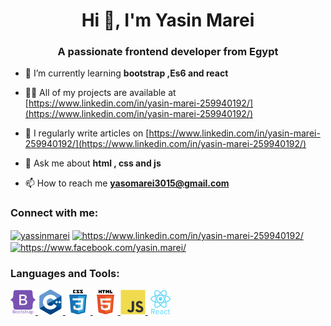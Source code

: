 <h1 align="center">Hi 👋, I'm Yasin Marei</h1>
<h3 align="center">A passionate frontend developer from Egypt</h3>

- 🌱 I’m currently learning **bootstrap ,Es6 and react**

- 👨‍💻 All of my projects are available at [https://www.linkedin.com/in/yasin-marei-259940192/](https://www.linkedin.com/in/yasin-marei-259940192/)

- 📝 I regularly write articles on [https://www.linkedin.com/in/yasin-marei-259940192/](https://www.linkedin.com/in/yasin-marei-259940192/)

- 💬 Ask me about **html , css and js**

- 📫 How to reach me **yasomarei3015@gmail.com**

<h3 align="left">Connect with me:</h3>
<p align="left">
<a href="https://twitter.com/yassinmarei" target="blank"><img align="center" src="https://raw.githubusercontent.com/rahuldkjain/github-profile-readme-generator/master/src/images/icons/Social/twitter.svg" alt="yassinmarei" height="30" width="40" /></a>
<a href="https://linkedin.com/in/https://www.linkedin.com/in/yasin-marei-259940192/" target="blank"><img align="center" src="https://raw.githubusercontent.com/rahuldkjain/github-profile-readme-generator/master/src/images/icons/Social/linked-in-alt.svg" alt="https://www.linkedin.com/in/yasin-marei-259940192/" height="30" width="40" /></a>
<a href="https://fb.com/https://www.facebook.com/yasin.marei/" target="blank"><img align="center" src="https://raw.githubusercontent.com/rahuldkjain/github-profile-readme-generator/master/src/images/icons/Social/facebook.svg" alt="https://www.facebook.com/yasin.marei/" height="30" width="40" /></a>
</p>

<h3 align="left">Languages and Tools:</h3>
<p align="left"> <a href="https://getbootstrap.com" target="_blank" rel="noreferrer"> <img src="https://raw.githubusercontent.com/devicons/devicon/master/icons/bootstrap/bootstrap-plain-wordmark.svg" alt="bootstrap" width="40" height="40"/> </a> <a href="https://www.w3schools.com/cpp/" target="_blank" rel="noreferrer"> <img src="https://raw.githubusercontent.com/devicons/devicon/master/icons/cplusplus/cplusplus-original.svg" alt="cplusplus" width="40" height="40"/> </a> <a href="https://www.w3schools.com/css/" target="_blank" rel="noreferrer"> <img src="https://raw.githubusercontent.com/devicons/devicon/master/icons/css3/css3-original-wordmark.svg" alt="css3" width="40" height="40"/> </a> <a href="https://www.w3.org/html/" target="_blank" rel="noreferrer"> <img src="https://raw.githubusercontent.com/devicons/devicon/master/icons/html5/html5-original-wordmark.svg" alt="html5" width="40" height="40"/> </a> <a href="https://developer.mozilla.org/en-US/docs/Web/JavaScript" target="_blank" rel="noreferrer"> <img src="https://raw.githubusercontent.com/devicons/devicon/master/icons/javascript/javascript-original.svg" alt="javascript" width="40" height="40"/> </a> <a href="https://reactjs.org/" target="_blank" rel="noreferrer"> <img src="https://raw.githubusercontent.com/devicons/devicon/master/icons/react/react-original-wordmark.svg" alt="react" width="40" height="40"/> </a> </p>



